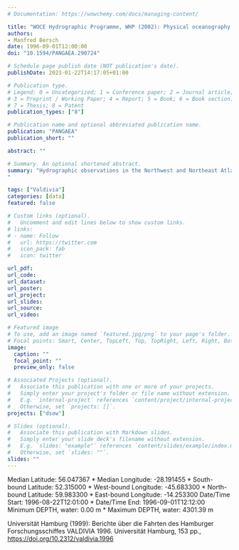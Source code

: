 ```yaml
---
# Documentation: https://wowchemy.com/docs/managing-content/

title: "WOCE Hydrographic Programme, WHP (2002): Physical oceanography during VALDIVIA cruise VA161/2 on section AR07E, Aug-Sep 1996. Institut für Meereskunde, Universität Hamburg"
authors: 
- Manfred Bersch
date: 1996-09-01T12:00:00
doi: "10.1594/PANGAEA.290724"

# Schedule page publish date (NOT publication's date).
publishDate: 2023-01-22T14:17:05+01:00

# Publication type.
# Legend: 0 = Uncategorized; 1 = Conference paper; 2 = Journal article;
# 3 = Preprint / Working Paper; 4 = Report; 5 = Book; 6 = Book section;
# 7 = Thesis; 8 = Patent
publication_types: ["8"]

# Publication name and optional abbreviated publication name.
publication: "PANGAEA"
publication_short: ""

abstract: ""

# Summary. An optional shortened abstract.
summary: "Hydrographic observations in the Northwest and Northeast Atlantic during Valdivia cruise 161/2 from 19. August - 5. September 1996.
"

tags: ["Valdivia"]
categories: [data]
featured: false

# Custom links (optional).
#   Uncomment and edit lines below to show custom links.
# links:
# - name: Follow
#   url: https://twitter.com
#   icon_pack: fab
#   icon: twitter

url_pdf:
url_code:
url_dataset:  
url_poster:
url_project:
url_slides:
url_source:
url_video:

# Featured image
# To use, add an image named `featured.jpg/png` to your page's folder. 
# Focal points: Smart, Center, TopLeft, Top, TopRight, Left, Right, BottomLeft, Bottom, BottomRight.
image:
  caption: ""
  focal_point: ""
  preview_only: false

# Associated Projects (optional).
#   Associate this publication with one or more of your projects.
#   Simply enter your project's folder or file name without extension.
#   E.g. `internal-project` references `content/project/internal-project/index.md`.
#   Otherwise, set `projects: []`.
projects: ["dsow"]

# Slides (optional).
#   Associate this publication with Markdown slides.
#   Simply enter your slide deck's filename without extension.
#   E.g. `slides: "example"` references `content/slides/example/index.md`.
#   Otherwise, set `slides: ""`.
slides: ""
---
```

Median Latitude: 56.047367 * Median Longitude: -28.191455 * South-bound Latitude: 52.315000 * West-bound Longitude: -45.683300 * North-bound Latitude: 59.983300 * East-bound Longitude: -14.253300
Date/Time Start: 1996-08-22T12:01:00 * Date/Time End: 1996-09-01T12:12:00
Minimum DEPTH, water: 0.00 m * Maximum DEPTH, water: 4301.39 m

Universität Hamburg (1999): Berichte über die Fahrten des Hamburger Forschungsschiffes VALDIVIA 1996. Universität Hamburg, 153 pp., https://doi.org/10.2312/valdivia.1996
